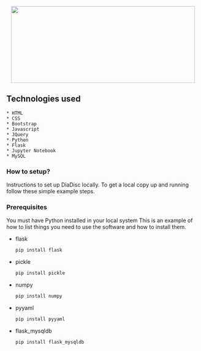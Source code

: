 <p align="center">
    <img src="https://user-images.githubusercontent.com/78247889/199315642-f07762bf-c93c-4650-bfa8-1e1f5944541f.png" width="480" height="200">
</p>

## Technologies used
    * HTML
    * CSS
    * Bootstrap
    * Javascript
    * JQuery
    * Python
    * Flask
    * Jupyter Notebook
    * MySQL

### How to setup?
Instructions to set up DiaDisc locally.
To get a local copy up and running follow these simple example steps.

### Prerequisites
You must have Python installed in your local system
This is an example of how to list things you need to use the software and how to install them.
* flask
  ```sh
  pip install flask
  ```
  
* pickle
  ```sh
  pip install pickle
  ```
  
* numpy
  ```sh
  pip install numpy
  ```

* pyyaml
  ```sh
  pip install pyyaml
  ```

* flask_mysqldb
  ```sh
  pip install flask_mysqldb
  ```
